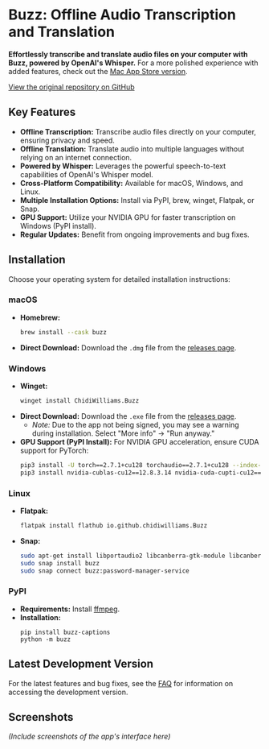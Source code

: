 # Buzz: Offline Audio Transcription and Translation

**Effortlessly transcribe and translate audio files on your computer with Buzz, powered by OpenAI's Whisper.**  For a more polished experience with added features, check out the [Mac App Store version](https://apps.apple.com/us/app/buzz-captions/id6446018936?mt=12&itsct=apps_box_badge&itscg=30200).

[View the original repository on GitHub](https://github.com/chidiwilliams/buzz)

## Key Features

*   **Offline Transcription:** Transcribe audio files directly on your computer, ensuring privacy and speed.
*   **Offline Translation:** Translate audio into multiple languages without relying on an internet connection.
*   **Powered by Whisper:** Leverages the powerful speech-to-text capabilities of OpenAI's Whisper model.
*   **Cross-Platform Compatibility:** Available for macOS, Windows, and Linux.
*   **Multiple Installation Options:** Install via PyPI, brew, winget, Flatpak, or Snap.
*   **GPU Support:** Utilize your NVIDIA GPU for faster transcription on Windows (PyPI install).
*   **Regular Updates:** Benefit from ongoing improvements and bug fixes.

## Installation

Choose your operating system for detailed installation instructions:

### macOS

*   **Homebrew:**
    ```bash
    brew install --cask buzz
    ```
*   **Direct Download:** Download the `.dmg` file from the [releases page](https://github.com/chidiwilliams/buzz/releases/latest).

### Windows

*   **Winget:**
    ```bash
    winget install ChidiWilliams.Buzz
    ```
*   **Direct Download:** Download the `.exe` file from the [releases page](https://github.com/chidiwilliams/buzz/releases/latest).
    *   *Note:* Due to the app not being signed, you may see a warning during installation. Select "More info" -> "Run anyway."
*   **GPU Support (PyPI Install):** For NVIDIA GPU acceleration, ensure CUDA support for PyTorch:
    ```bash
    pip3 install -U torch==2.7.1+cu128 torchaudio==2.7.1+cu128 --index-url https://download.pytorch.org/whl/cu128
    pip3 install nvidia-cublas-cu12==12.8.3.14 nvidia-cuda-cupti-cu12==12.8.57 nvidia-cuda-nvrtc-cu12==12.8.61 nvidia-cuda-runtime-cu12==12.8.57 nvidia-cudnn-cu12==9.7.1.26 nvidia-cufft-cu12==11.3.3.41 nvidia-curand-cu12==10.3.9.55 nvidia-cusolver-cu12==11.7.2.55 nvidia-cusparse-cu12==12.5.4.2 nvidia-cusparselt-cu12==0.6.3 nvidia-nvjitlink-cu12==12.8.61 nvidia-nvtx-cu12==12.8.55 --extra-index-url https://pypi.ngc.nvidia.com
    ```

### Linux

*   **Flatpak:**
    ```bash
    flatpak install flathub io.github.chidiwilliams.Buzz
    ```
*   **Snap:**
    ```bash
    sudo apt-get install libportaudio2 libcanberra-gtk-module libcanberra-gtk3-module
    sudo snap install buzz
    sudo snap connect buzz:password-manager-service
    ```

### PyPI

*   **Requirements:** Install [ffmpeg](https://www.ffmpeg.org/download.html).
*   **Installation:**
    ```shell
    pip install buzz-captions
    python -m buzz
    ```

## Latest Development Version

For the latest features and bug fixes, see the [FAQ](https://chidiwilliams.github.io/buzz/docs/faq#9-where-can-i-get-latest-development-version) for information on accessing the development version.

## Screenshots

*(Include screenshots of the app's interface here)*
